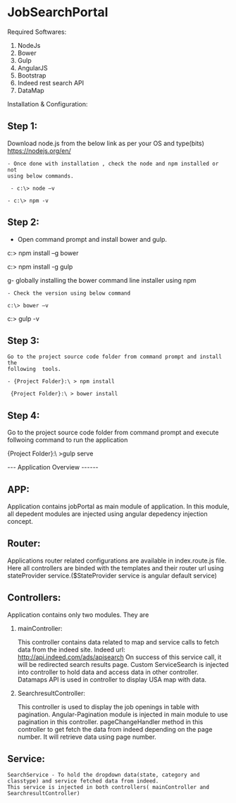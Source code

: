 # JobSearchPortal

Required Softwares:
1. NodeJs
2. Bower
3. Gulp
4. AngularJS
5. Bootstrap
6. Indeed rest search API
7. DataMap

Installation & Configuration:

Step 1:  
------
Download node.js from the below link as per your OS and type(bits)
	https://nodejs.org/en/

	- Once done with installation , check the node and npm installed or not
	using below commands.

	 - c:\> node –v 

	- c:\> npm -v
  
  
  Step 2: 
  ------
 
 - Open command prompt and install bower and gulp.
 
  c:\> npm install –g bower
  
  c:\> npm install -g gulp
  
  g- globally installing the bower command line installer using npm

	- Check the version using below command
  
	c:\> bower –v
  
  c:\> gulp -v
  
  
  Step 3:
  ------
	Go to the project source code folder from command prompt and install the
	following  tools.

	- {Project Folder}:\ > npm install

	 {Project Folder}:\ > bower install
   
  Step 4:
  -------
  
 Go to the project source code folder from command prompt and execute follwoing command to run the application

{Project Folder}:\ >gulp serve

 --- Application Overview ------
 
 APP:
 ----
 Application contains jobPortal as main module of application. In this module, all depedent modules are injected using angular depedency injection concept.
 
 Router:
 -------
 Applications router related configurations are available in index.route.js file. Here all controllers are binded with the templates and their router url using stateProvider service.($StateProvider service is angular default service)
 
 Controllers:
 ------------
 Application contains only two modules. They are 
 
 1. mainController:
 
      This controller contains data related to map and service calls to fetch data from the indeed site. 
      Indeed url: http://api.indeed.com/ads/apisearch
      On success of this service call, it will be redirected search results page.
      Custom ServiceSearch is injected into controller to hold data and access data in other controller.
      Datamaps API is used in controller to display USA map with data.
      
2. SearchresultController:

    This controller is used to display the job openings in table with pagination.
    Angular-Pagination module is injected in main module to use pagination in this controller.
    pageChangeHandler method in this controller to get fetch the data from indeed depending on the page number. It will retrieve data       using page number.
    
 Service:
 -------
    SearchService - To hold the dropdown data(state, category and classtype) and service fetched data from indeed.
    This service is injected in both controllers( mainController and SearchresultController)
    
    

 




